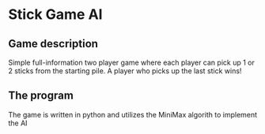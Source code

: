 # Stick Game AI
## Game description
Simple full-information two player game where each player can pick up 1 or 2 sticks from the starting pile.
A player who picks up the last stick wins!
## The program
The game is written in python and utilizes the MiniMax algorith to implement the AI

